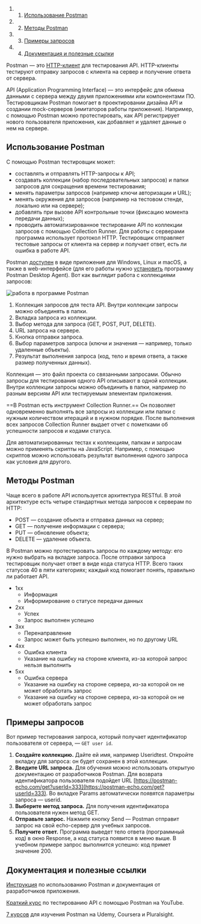 1. 1. [Использование Postman](https://blog.skillfactory.ru/glossary/postman/#использование-postman)
2. 2. [Методы Postman](https://blog.skillfactory.ru/glossary/postman/#методы-postman)
3. 3. [Примеры запросов](https://blog.skillfactory.ru/glossary/postman/#примеры-запросов)
4. 4. [Документация и полезные ссылки](https://blog.skillfactory.ru/glossary/postman/#документация-и-полезные-ссылки)

Postman — это [HTTP-клиент](https://www.postman.com/) для тестирования API. HTTP-клиенты тестируют отправку запросов с клиента на сервер и получение ответа от сервера.

API (Application Programming Interface) — это интерфейс для обмена данными с сервера между двумя приложениями или компонентами ПО. Тестировщикам Postman помогает в проектировании дизайна API и создании mock-серверов (имитаторов работы приложения). Например, с помощью Postman можно протестировать, как API регистрирует нового пользователя приложения, как добавляет и удаляет данные о нем на сервере.

## Использование Postman

С помощью Postman тестировщик может:

- составлять и отправлять HTTP-запросы к API;
- создавать коллекции (набор последовательных запросов) и папки запросов для сокращения времени тестирования;
- менять параметры запросов (например ключи авторизации и URL);
- менять окружения для запросов (например на тестовом стенде, локально или на сервере);
- добавлять при вызове API контрольные точки (фиксацию момента передачи данных);
- проводить автоматизированное тестирование API по коллекции запросов с помощью Collection Runner.
Для работы с серверами программа использует протокол HTTP. Тестировщик отправляет тестовые запросы от клиента на сервер и получает ответ, есть ли ошибка в работе API.

Postman [доступен](https://www.postman.com/downloads/) в виде приложения для Windows, Linux и macOS, а также в web-интерфейсе (для его работы нужно [установить](https://blog.postman.com/introducing-the-postman-agent-send-api-requests-from-your-browser-without-limits/) программу Postman Desktop Agent). Вот как выглядит работа с коллекциями запросов:

![работа в программе Postman](https://blog.skillfactory.ru/wp-content/uploads/2023/02/image1-5-2.png)

1. Коллекция запросов для теста API. Внутри коллекции запросы можно объединять в папки.
2. Вкладка запроса из коллекции.
3. Выбор метода для запроса (GET, POST, PUT, DELETE).
4. URL запроса на сервере.
5. Кнопка отправки запроса.
6. Выбор параметров запроса (ключи и значения — например, только удаленные объекты).
7. Результат выполнения запроса (код, тело и время ответа, а также размер полученных данных).

Коллекция — это файл проекта со связанными запросами. Обычно запросы для тестирования одного API описывают в одной коллекции. Внутри коллекции запросы можно объединить в папки, например по разным версиям API или тестируемым элементам приложения.

==В Postman есть инструмент Collection Runner.== Он позволяет одновременно выполнять все запросы из коллекции или папки с нужным количеством итераций и в нужном порядке. После выполнения всех запросов Collection Runner выдает отчет с пометками об успешности запросов и кодами статуса.

Для автоматизированных тестах к коллекциям, папкам и запросам можно применять скрипты на JavaScript. Например, с помощью скриптов можно использовать результат выполнения одного запроса как условия для другого.

## Методы Postman

Чаще всего в работе API используется архитектура RESTful. В этой архитектуре есть четыре стандартных метода запросов к серверам по HTTP:

- POST — создание объекта и отправка данных на сервер;
- GET — получение информации с сервера;
- PUT — обновление объекта;
- DELETE — удаление объекта.

В Postman можно протестировать запросы по каждому методу: его нужно выбрать на вкладке запроса. После отправки запроса тестировщик получает ответ в виде кода статуса HTTP. Всего таких статусов 40 в пяти категориях; каждый код помогает понять, правильно ли работает API.

- 1xx
    - Информация
    - Информирование о статусе передачи данных
- 2xx
    - Успех
    - Запрос выполнен успешно
- 3xx
    - Перенаправление
    - Запрос может быть успешно выполнен, но по другому URL
- 4xx
    - Ошибка клиента
    - Указание на ошибку на стороне клиента, из-за которой запрос нельзя выполнить
- 5xx
    - Ошибка сервера
    - Указание на ошибку на стороне сервера, из-за которой он не может обработать запрос
    - Указание на ошибку на стороне сервера, из-за которой он не может обработать запрос

## Примеры запросов

Вот пример тестирования запроса, который получает идентификатор пользователя от сервера, — `GET user id`.

1. **Создайте коллекцию.** Дайте ей имя, например Useridtest. Откройте вкладку для запроса: он будет сохранен в этой коллекции.
2. **Введите URL запроса.** Для обучения можно использовать открытую документацию от разработчиков Postman. Для возврата идентификатора пользователя подойдет URL [https://postman-echo.com/get?userId=333](https://postman-echo.com/get?userId=333). Во вкладке Params автоматически появятся параметры запроса — userid.
3. **Выберите метод запроса.** Для получения идентификатора пользователя нужен метод GET.
4. **Отправьте запрос.** Нажмите кнопку Send — Postman отправит запрос на свой echo-сервер для учебных запросов.
5. **Получите ответ.** Программа выведет тело ответа (программный код) в окно Response, а код статуса появится в меню выше. В учебном примере запрос выполнится успешно: код примет значение 200.

## Документация и полезные ссылки

[Инструкция](https://learning.postman.com/docs/publishing-your-api/documenting-your-api/) по использованию Postman и документация от разработчиков приложения.

[Краткий курс](https://www.youtube.com/watch?v=VywxIQ2ZXw4)[](http://savefrom.net/?url=https%3A%2F%2Fwww.youtube.com%2Fwatch%3Fv%3DVywxIQ2ZXw4&utm_source=ff&utm_medium=extensions&utm_campaign=link_modifier "Получи прямую ссылку") по тестированию API с помощью Postman на YouTube.

[7 курсов](https://medium.com/javarevisited/7-best-courses-to-learn-postman-tool-for-web-service-and-api-testing-f225c138fa5a) для изучения Postman на Udemy, Coursera и Pluralsight.
